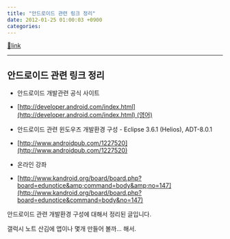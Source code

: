 ```yaml
---
title: "안드로이드 관련 링크 정리"
date: 2012-01-25 01:00:03 +0900
categories: 
---
```

[🔗link](http://www.mins01.com/mh/tech/read/755)
***


안드로이드 관련 링크 정리
--------------

- 안드로이드 개발관련 공식 사이트
- [http://developer.android.com/index.html](http://developer.android.com/index.html) (영어)

- 안드로이드 관련 윈도우즈 개발환경 구성 - Eclipse 3.6.1 (Helios), ADT-8.0.1
- [http://www.androidpub.com/1227520](http://www.androidpub.com/1227520)

- 온라인 강좌
- [http://www.kandroid.org/board/board.php?board=edunotice&amp;command=body&amp;no=147](http://www.kandroid.org/board/board.php?board=edunotice&command=body&no=147)


  


안드로이드 관련 개발환경 구성에 대해서 정리된 글입니다.

  


갤럭시 노트 산김에 앱이나 몇개 만들어 볼까... 해서.

  
  

